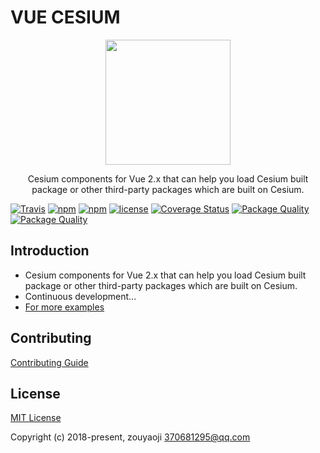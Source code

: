 # VUE CESIUM

<p align="center"><img src="https://zouyaoji.top/vue-cesium/favicon.png" width="200px"></p>

<p align="center">Cesium components for Vue 2.x that can help you load Cesium built package or other third-party packages which are built on Cesium.</p>

[![Travis](https://img.shields.io/travis/zouyaoji/vue-cesium?style=plastic)](https://travis-ci.org/zouyaoji/vue-cesium)
[![npm](https://img.shields.io/npm/v/vue-cesium?style=plastic)](https://www.npmjs.com/package/vue-cesium)
[![npm](https://img.shields.io/npm/dm/vue-cesium?style=plastic)](https://www.npmjs.com/package/vue-cesium)
[![license](https://img.shields.io/github/license/zouyaoji/vue-cesium?style=plastic)](https://github.com/zouyaoji/vue-cesium/blob/master/LICENSE)
[![Coverage Status](https://img.shields.io/coveralls/github/zouyaoji/vue-cesium?style=plastic)](https://coveralls.io/github/zouyaoji/vue-cesium?branch=master)
[![Package Quality](https://npm.packagequality.com/shield/vue-cesium.svg)](https://packagequality.com/#?package=vue-cesium)
[![Package Quality](https://img.shields.io/github/stars/zouyaoji/vue-cesium?style=social)](https://packagequality.com/#?package=vue-cesium)

## Introduction

- Cesium components for Vue 2.x that can help you load Cesium built package or other third-party packages which are built on Cesium.
- Continuous development...
- [For more examples](https://github.com/zouyaoji/vue-cesium-demo)

## Contributing

[Contributing Guide](https://github.com/zouyaoji/vue-cesium/blob/master/CONTRIBUTING.md)

## License

[MIT License](https://opensource.org/licenses/MIT)

Copyright (c) 2018-present, zouyaoji <370681295@qq.com>
